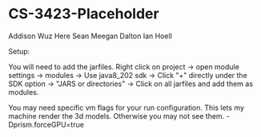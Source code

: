 # CS-3423-Placeholder

Addison Wuz Here
Sean Meegan
Dalton
Ian Hoell


Setup:
<p> You will need to add the jarfiles.
Right click on project -> open module settings -> modules -> Use java8_202 sdk -> Click "+" directly under the SDK option -> "JARS or directories" -> Click on all jarfiles and add them as modules.
</p>

You may need specific vm flags for your run configuration. This lets my machine render the 3d models. Otherwise you may not see them.
-Dprism.forceGPU=true
